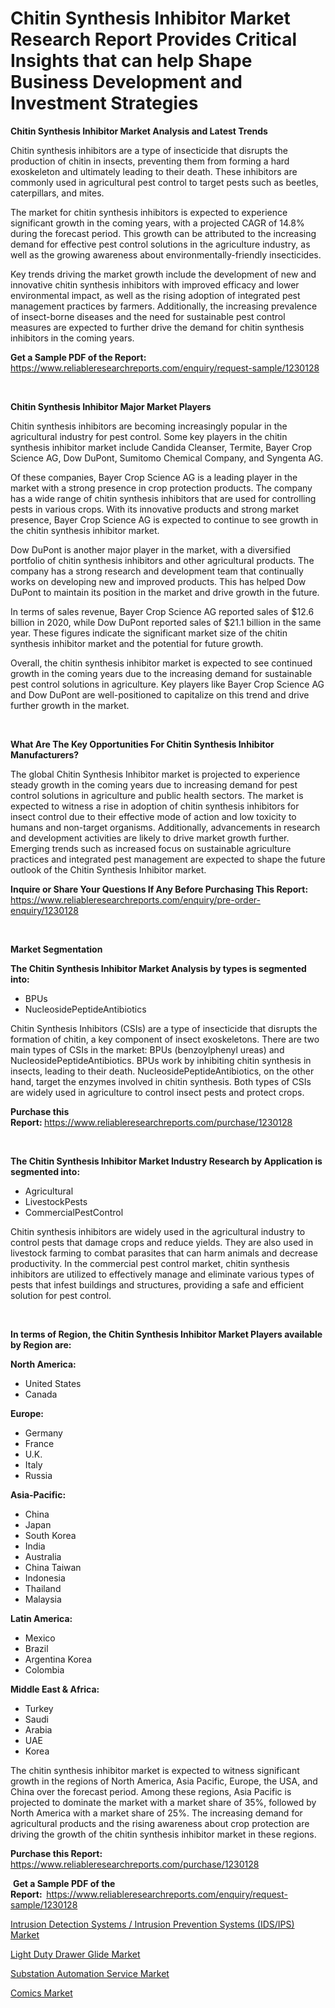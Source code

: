 <p><h1>Chitin Synthesis Inhibitor Market Research Report Provides Critical Insights that can help Shape Business Development and Investment Strategies</h1></p><p><strong>Chitin Synthesis Inhibitor Market Analysis and Latest Trends</strong></p>
<p><p>Chitin synthesis inhibitors are a type of insecticide that disrupts the production of chitin in insects, preventing them from forming a hard exoskeleton and ultimately leading to their death. These inhibitors are commonly used in agricultural pest control to target pests such as beetles, caterpillars, and mites.</p><p>The market for chitin synthesis inhibitors is expected to experience significant growth in the coming years, with a projected CAGR of 14.8% during the forecast period. This growth can be attributed to the increasing demand for effective pest control solutions in the agriculture industry, as well as the growing awareness about environmentally-friendly insecticides.</p><p>Key trends driving the market growth include the development of new and innovative chitin synthesis inhibitors with improved efficacy and lower environmental impact, as well as the rising adoption of integrated pest management practices by farmers. Additionally, the increasing prevalence of insect-borne diseases and the need for sustainable pest control measures are expected to further drive the demand for chitin synthesis inhibitors in the coming years.</p></p>
<p><strong>Get a Sample PDF of the Report:&nbsp;</strong> <a href="https://www.reliableresearchreports.com/enquiry/request-sample/1230128">https://www.reliableresearchreports.com/enquiry/request-sample/1230128</a></p>
<p>&nbsp;</p>
<p><strong>Chitin Synthesis Inhibitor Major Market Players</strong></p>
<p><p>Chitin synthesis inhibitors are becoming increasingly popular in the agricultural industry for pest control. Some key players in the chitin synthesis inhibitor market include Candida Cleanser, Termite, Bayer Crop Science AG, Dow DuPont, Sumitomo Chemical Company, and Syngenta AG.</p><p>Of these companies, Bayer Crop Science AG is a leading player in the market with a strong presence in crop protection products. The company has a wide range of chitin synthesis inhibitors that are used for controlling pests in various crops. With its innovative products and strong market presence, Bayer Crop Science AG is expected to continue to see growth in the chitin synthesis inhibitor market.</p><p>Dow DuPont is another major player in the market, with a diversified portfolio of chitin synthesis inhibitors and other agricultural products. The company has a strong research and development team that continually works on developing new and improved products. This has helped Dow DuPont to maintain its position in the market and drive growth in the future.</p><p>In terms of sales revenue, Bayer Crop Science AG reported sales of $12.6 billion in 2020, while Dow DuPont reported sales of $21.1 billion in the same year. These figures indicate the significant market size of the chitin synthesis inhibitor market and the potential for future growth.</p><p>Overall, the chitin synthesis inhibitor market is expected to see continued growth in the coming years due to the increasing demand for sustainable pest control solutions in agriculture. Key players like Bayer Crop Science AG and Dow DuPont are well-positioned to capitalize on this trend and drive further growth in the market.</p></p>
<p>&nbsp;</p>
<p><strong>What Are The Key Opportunities For Chitin Synthesis Inhibitor Manufacturers?</strong></p>
<p><p>The global Chitin Synthesis Inhibitor market is projected to experience steady growth in the coming years due to increasing demand for pest control solutions in agriculture and public health sectors. The market is expected to witness a rise in adoption of chitin synthesis inhibitors for insect control due to their effective mode of action and low toxicity to humans and non-target organisms. Additionally, advancements in research and development activities are likely to drive market growth further. Emerging trends such as increased focus on sustainable agriculture practices and integrated pest management are expected to shape the future outlook of the Chitin Synthesis Inhibitor market.</p></p>
<p><strong>Inquire or Share Your Questions If Any Before Purchasing This Report:</strong> <a href="https://www.reliableresearchreports.com/enquiry/pre-order-enquiry/1230128">https://www.reliableresearchreports.com/enquiry/pre-order-enquiry/1230128</a></p>
<p>&nbsp;</p>
<p><strong>Market Segmentation</strong></p>
<p><strong>The Chitin Synthesis Inhibitor Market Analysis by types is segmented into:</strong></p>
<p><ul><li>BPUs</li><li>NucleosidePeptideAntibiotics</li></ul></p>
<p><p>Chitin Synthesis Inhibitors (CSIs) are a type of insecticide that disrupts the formation of chitin, a key component of insect exoskeletons. There are two main types of CSIs in the market: BPUs (benzoylphenyl ureas) and NucleosidePeptideAntibiotics. BPUs work by inhibiting chitin synthesis in insects, leading to their death. NucleosidePeptideAntibiotics, on the other hand, target the enzymes involved in chitin synthesis. Both types of CSIs are widely used in agriculture to control insect pests and protect crops.</p></p>
<p><strong>Purchase this Report:&nbsp;</strong><a href="https://www.reliableresearchreports.com/purchase/1230128">https://www.reliableresearchreports.com/purchase/1230128</a></p>
<p>&nbsp;</p>
<p><strong>The Chitin Synthesis Inhibitor Market Industry Research by Application is segmented into:</strong></p>
<p><ul><li>Agricultural</li><li>LivestockPests</li><li>CommercialPestControl</li></ul></p>
<p><p>Chitin synthesis inhibitors are widely used in the agricultural industry to control pests that damage crops and reduce yields. They are also used in livestock farming to combat parasites that can harm animals and decrease productivity. In the commercial pest control market, chitin synthesis inhibitors are utilized to effectively manage and eliminate various types of pests that infest buildings and structures, providing a safe and efficient solution for pest control.</p></p>
<p>&nbsp;</p>
<p><strong>In terms of Region, the Chitin Synthesis Inhibitor Market Players available by Region are:</strong></p>
<p>
    <p> <strong> North America: </strong>
        <ul>
            <li>United States</li>
            <li>Canada</li>
        </ul>
        </p> 
    <p> <strong> Europe: </strong>
        <ul>
            <li>Germany</li>
            <li>France</li>
            <li>U.K.</li>
            <li>Italy</li>
            <li>Russia</li>
        </ul>
        </p> 
    <p> <strong> Asia-Pacific: </strong>
        <ul>
            <li>China</li>
            <li>Japan</li>
            <li>South Korea</li>
            <li>India</li>
            <li>Australia</li>
            <li>China Taiwan</li>
            <li>Indonesia</li>
            <li>Thailand</li>
            <li>Malaysia</li>
        </ul>
        </p> 
    <p> <strong> Latin America: </strong>
        <ul>
            <li>Mexico</li>
            <li>Brazil</li>
            <li>Argentina Korea</li>
            <li>Colombia</li>
        </ul>
        </p> 
    <p> <strong> Middle East & Africa: </strong>
        <ul>
            <li>Turkey</li>
            <li>Saudi</li>
            <li>Arabia</li>
            <li>UAE</li>
            <li>Korea</li>
        </ul>
    </p>
    </p>
<p><p>The chitin synthesis inhibitor market is expected to witness significant growth in the regions of North America, Asia Pacific, Europe, the USA, and China over the forecast period. Among these regions, Asia Pacific is projected to dominate the market with a market share of 35%, followed by North America with a market share of 25%. The increasing demand for agricultural products and the rising awareness about crop protection are driving the growth of the chitin synthesis inhibitor market in these regions.</p></p>
<p><strong>Purchase this Report: </strong><a href="https://www.reliableresearchreports.com/purchase/1230128">https://www.reliableresearchreports.com/purchase/1230128</a></p>
<p>&nbsp;<strong>Get a Sample PDF of the Report:&nbsp;&nbsp;</strong><a href="https://www.reliableresearchreports.com/enquiry/request-sample/1230128">https://www.reliableresearchreports.com/enquiry/request-sample/1230128</a></p>
<p><strong></strong></p>
<p><p><a href="https://invited-way-688.notion.site/Intrusion-Detection-Systems-Intrusion-Prevention-Systems-IDS-IPS-Market-Offer-Valuable-Insights--fc27fa4009e941e3aed70c66a0dbf29e">Intrusion Detection Systems / Intrusion Prevention Systems (IDS/IPS) Market</a></p><p><a href="https://view.publitas.com/reportprime-1/light-duty-drawer-glide-market-analysis-examines-its-scope-on-growth-opportunities-and-forecasted-trends-spanning-from-2023-to-2030/">Light Duty Drawer Glide Market</a></p><p><a href="https://view.publitas.com/reportprime-1/substation-automation-service-market-growth-market-trends-covid-19-impact-and-forecasts-for-period-from-2023-2030/">Substation Automation Service Market</a></p><p><a href="https://view.publitas.com/reportprime-1/comics-market-analysis-and-market-size-global-industry-overview-market-segmentation-and-forecast-2023-to-2030/">Comics Market</a></p></p>